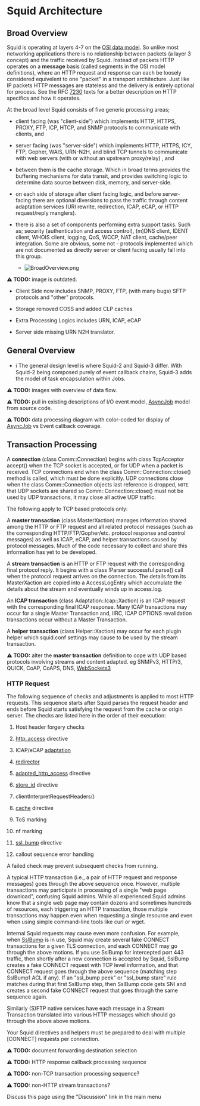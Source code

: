 # Squid Architecture

## Broad Overview

Squid is operating at layers 4-7 on the [OSI data
model](http://wikipedia.org/wiki/OSI_model). So unlike most networking
applications there is no relationship between packets (a layer 3
concept) and the traffic received by Squid. Instead of packets HTTP
operates on a **message** basis (called segments in the OSI model
definitions), where an HTTP request and response can each be loosely
considered equivelent to one "packet" in a transport architecture. Just
like IP packets HTTP messages are stateless and the delivery is entirely
optional for process. See the RFC
[7230](https://tools.ietf.org/rfc/rfc7230) texts for a better
description on HTTP specifics and how it operates.

At the broad level Squid consists of five generic processing areas;

  - client facing (was "client-side") which implements HTTP, HTTPS,
    PROXY, FTP, ICP, HTCP, and SNMP protocols to communicate with
    clients, and

  - server facing (was "server-side") which implements HTTP, HTTPS, ICY,
    FTP, Gopher, WAIS, URN-N2H, and blind TCP tunnels to communicate
    with web servers (with or without an upstream proxy/relay) , and

  - between them is the cache storage. Which in broad terms provides the
    buffering mechanisms for data transit, and provides switching logic
    to determine data source between disk, memory, and server-side.

  - on each side of storage after client facing logic, and before
    server-facing there are optional diversions to pass the traffic
    through content adaptation services (URI rewrite, redirection, ICAP,
    eCAP, or HTTP request/reply manglers).

  - there is also a set of components performing extra support tasks.
    Such as; security (authentication and access control), (m)DNS
    client, IDENT client, WHOIS client, logging, QoS, WCCP, NAT client,
    cache/peer integration. Some are obvious, some not - protocols
    implemented which are not documented as directly server or client
    facing usually fall into this group.
    
      - ![BroadOverview.png](https://wiki.squid-cache.org/ProgrammingGuide/Architecture?action=AttachFile&do=get&target=BroadOverview.png)

**⚠️
TODO:** image is outdated.

  - Client Side now includes SNMP, PROXY, FTP, (with many bugs) SFTP
    protocols and "other" protocols.

  - Storage removed COSS and added CLP caches

  - Extra Processing Logics includes URN, ICAP, eCAP

  - Server side missing URN N2H translator.

## General Overview

  - ℹ️
    The general design level is where Squid-2 and Squid-3 differ. With
    Squid-2 being composed purely of event callback chains, Squid-3 adds
    the model of task encapsulation within Jobs.

**⚠️
TODO:** images with overview of data flow.

**⚠️
TODO:** pull in existing descriptions of I/O event model,
[AsyncJob](/AsyncJob)
model from source code.

**⚠️
TODO:** data processing diagram with color-coded for display of
[AsyncJob](/AsyncJob)
vs Event callback coverage.

## Transaction Processing

A **connection** (class Comm::Connection) begins with class TcpAcceptor
accept() when the TCP socket is accepted, or for UDP when a packet is
received. TCP connections end when the class Comm::Connection::close()
method is called, which must be done explicitly. UDP connections close
when the class Comm::Connection objects last reference is dropped,
`NOTE` that UDP sockets are shared so Comm::Connection::close() must not
be used by UDP transactions, it may close all active UDP traffic.

The following apply to TCP based protocols only:

A **master transaction** (class MasterXaction) manages information
shared among the HTTP or FTP request and all related protocol messages
(such as the corresponding HTTP/FTP/Gopher/etc. protocol response and
control messages) as well as ICAP, eCAP, and helper transactions caused
by protocol messages. Much of the code necessary to collect and share
this information has yet to be developed.

A **stream transaction** is an HTTP or FTP request with the
corresponding final protocol reply. It begins with a class \!Parser
successful parse() call when the protocol request arrives on the
connection. The details from its MasterXaction are copied into a
AccessLogEntry which accumulate the details about the stream and
eventually winds up in access.log.

An **ICAP transaction** (class Adaptation::Icap::Xaction) is an ICAP
request with the corresponding final ICAP response. Many ICAP
transactions may occur for a single Master Transaction and, IIRC, ICAP
OPTIONS revalidation transactions occur without a Master Transaction.

A **helper transaction** (class Helper::Xaction) may occur for each
plugin helper which squid.conf settings may cause to be used by the
stream transaction.

**⚠️
TODO:** alter the **master transaction** definition to cope with UDP
based protocols involving streams and content adapted. eg SNMPv3,
HTTP/3, QUICK, CoAP, CoAPS, DNS,
[WebSockets3](/WebSockets3)

### HTTP Request

The following sequence of checks and adjustments is applied to most HTTP
requests. This sequence starts after Squid parses the request header and
ends before Squid starts satisfying the request from the cache or origin
server. The checks are listed here in the order of their execution:

1.  Host header forgery checks

2.  [http_access](http://www.squid-cache.org/Doc/config/http_access)
    directive

3.  ICAP/eCAP
    [adaptation](/SquidFaq/ContentAdaptation)

4.  [redirector](http://www.squid-cache.org/Doc/config/url_rewrite_program)

5.  [adapted_http_access](http://www.squid-cache.org/Doc/config/adapted_http_access)
    directive

6.  [store_id](http://www.squid-cache.org/Doc/config/store_id)
    directive

7.  clientInterpretRequestHeaders()

8.  [cache](http://www.squid-cache.org/Doc/config/cache) directive

9.  ToS marking

10. nf marking

11. [ssl_bump](http://www.squid-cache.org/Doc/config/ssl_bump)
    directive

12. callout sequence error handling

A failed check may prevent subsequent checks from running.

A typical HTTP transaction (i.e., a pair of HTTP request and response
messages) goes through the above sequence once. However, multiple
transactions may participate in processing of a single "web page
download", confusing Squid admins. While all experienced Squid admins
know that a single web page may contain dozens and sometimes hundreds of
resources, each triggering an HTTP transaction, those multiple
transactions may happen even when requesting a single resource and even
when using simple command-line tools like curl or wget.

Internal Squid requests may cause even more confusion. For example, when
[SslBump](/Features/HTTPS#Bumping_direct_SSL.2FTLS_connections)
is in use, Squid may create several fake CONNECT transactions for a
given TLS connection, and each CONNECT may go through the above motions.
If you use SslBump for intercepted port 443 traffic, then shortly after
a new connection is accepted by Squid, SslBump creates a fake CONNECT
request with TCP level information, and that CONNECT request goes
through the above sequence (matching step SslBump1 ACL if any). If an
"ssl_bump peek" or "ssl_bump stare" rule matches during that first
SslBump step, then SslBump code gets SNI and creates a second fake
CONNECT request that goes through the same sequence again.

Similarly (S)FTP native services have each message in a Stream
Transaction translated into various HTTP messages which should go
through the above above motions.

Your Squid directives and helpers must be prepared to deal with multiple
\[CONNECT\] requests per connection.

**⚠️
TODO:** document forwarding destination selection

**⚠️
TODO:** HTTP response callback processing sequence

**⚠️
TODO:** non-TCP transaction processing sequence?

**⚠️
TODO:** non-HTTP stream transactions?

Discuss this page using the "Discussion" link in the main menu
